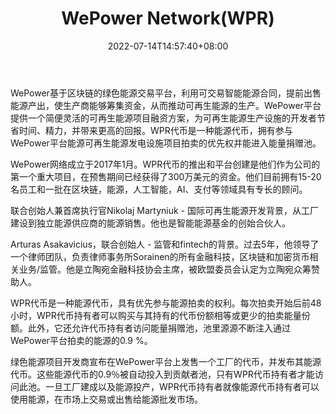 ﻿---
weight: 
title: "WePower Network(WPR)"
description: "WePower基于区块链的绿色能源交易平台，利用可交易智能能源合同，提前出售能源产出，使生产商能够筹集资金，从而推动可再生能源的生产"
date: 2022-07-14T14:57:40+08:00
lastmod: 2022-07-14T14:57:40+08:00
draft: false
authors: ["Simon"]
featuredImage: "wepower-networkwpr.jpg"
link: "http://wepower.network/"
tags: ["数字代币","WePower Network(WPR)"]
categories: ["navigation"]
navigation: ["数字代币"]
lightgallery: true
toc: true
pinned: false
recommend: false
recommend1: false
---
WePower基于区块链的绿色能源交易平台，利用可交易智能能源合同，提前出售能源产出，使生产商能够筹集资金，从而推动可再生能源的生产。WePower平台提供一个简便灵活的可再生能源项目融资方案，为可再生能源生产设施的开发者节省时间、精力，并带来更高的回报。WPR代币是一种能源代币，拥有参与WePower平台能源可再生能源发电设施项目拍卖的优先权并能进入能量捐赠池。

WePower网络成立于2017年1月。WPR代币的推出和平台创建是他们作为公司的第一个重大项目，在预售期间已经获得了300万美元的资金。他们目前拥有15-20名员工和一批在区块链，能源，人工智能，AI、支付等领域具有专长的顾问。

联合创始人兼首席执行官Nikolaj Martyniuk - 国际可再生能源开发背景，从工厂建设到独立能源供应商的能源销售。他也是智能能源基金的创始合伙人。

Arturas Asakavicius，联合创始人 - 监管和fintech的背景。过去5年，他领导了一个律师团队，负责律师事务所Sorainen的所有金融科技，区块链和加密货币相关业务/监管。他是立陶宛金融科技协会主席，被欧盟委员会认定为立陶宛众筹赞助人。

WPR代币是一种能源代币，具有优先参与能源拍卖的权利。每次拍卖开始后前48小时，WPR代币持有者可以购买与其持有的代币份额相等或更少的拍卖能量份额。此外，它还允许代币持有者访问能量捐赠池，池里源源不断注入通过WePower平台拍卖的能源的0.9 %。

绿色能源项目开发商宣布在WePower平台上发售一个工厂的代币，并发布其能源代币。这些能源代币的0.9％被自动投入到贡献者池，只有WPR代币持有者才能访问此池。一旦工厂建成以及能源投产，WPR代币持有者就像能源代币持有者可以使用能源，在市场上交易或出售给能源批发市场。